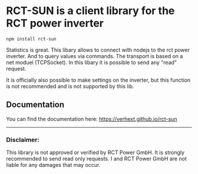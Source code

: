 # RCT-SUN is a client library for the RCT power inverter

```
npm install rct-sun
```

Statistics is great. This libary allows to connect with nodejs to the rct power inverter.
And to query values via commands. The transport is based on a net moduel (TCPSocket). In this libary it is possible to send any "read" request.

It is officially also possible to make settings on the inverter, but this function is not recommended and is not supported by this lib.

## Documentation

You can find the documentation here: https://verhext.github.io/rct-sun

---

### Disclaimer:

This library is not approved or verified by RCT Power GmbH.
It is strongly recommended to send read only requests.
I and RCT Power GmbH are not liable for any damages that may occur.
